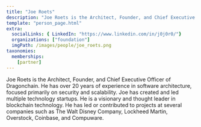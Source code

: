 ```yaml
---
title: "Joe Roets"
description: "Joe Roets is the Architect, Founder, and Chief Executive Officer of Dragonchain."
template: "person_page.html"
extra:
  socialLinks: { LinkedIn: "https://www.linkedin.com/in/j0j0r0/"}
  organizations: ["foundation"]
  imgPath: /images/people/joe_roets.png
taxonomies:
  memberships:
    [partner]
---
```


Joe Roets is the Architect, Founder, and Chief Executive Officer of Dragonchain. He has over 20 years of experience in software architecture, focused primarily on security and scalability. Joe has created and led multiple technology startups. He is a visionary and thought leader in blockchain technology. He has led or contributed to projects at several companies such as The Walt Disney Company, Lockheed Martin, Overstock, Coinbase, and Compuware.